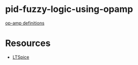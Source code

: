 # pid-fuzzy-logic-using-opamp

[op-amp definitions](op-amp.ipynb)

# Resources

- [LTSpice](https://www.analog.com/en/design-center/design-tools-and-calculators/ltspice-simulator.html)
